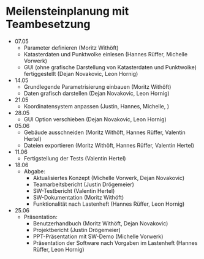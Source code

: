 # Meilensteinplanung mit Teambesetzung

* 07.05
    * Parameter definieren (Moritz Withöft)
    * Katasterdaten und Punktwolke einlesen (Hannes Rüffer, Michelle Vorwerk)
    * GUI (ohne grafische Darstellung von Katasterdaten und Punktwolke) fertiggestellt (Dejan Novakovic, Leon Hornig)
* 14.05
    * Grundlegende Parametrisierung einbauen (Moritz Withöft)
    * Daten grafisch darstellen (Dejan Novakovic, Leon Hornig)
* 21.05
    * Koordinatensystem anpassen (Justin, Hannes, Michelle, )
* 28.05
    * GUI Option verschieben (Dejan Novakovic, Leon Hornig)
* 05.06
    * Gebäude ausschneiden (Moritz Withöft, Hannes Rüffer, Valentin Hertel)
    * Dateien exportieren (Moritz Withöft, Hannes Rüffer, Valentin Hertel)
* 11.06
    * Fertigstellung der Tests (Valentin Hertel)
* 18.06
    * Abgabe:
        * Aktualisiertes Konzept (Michelle Vorwerk, Dejan Novakovic)
        * Teamarbeitsbericht (Justin Drögemeier)
        * SW-Testbericht (Valentin Hertel)
        * SW-Dokumentation (Moritz Withöft)
        * Funktionalität nach Lastenheft (Hannes Rüffer, Leon Hornig)
* 25.06
    * Präsentation:
        * Benutzerhandbuch (Moritz Withöft, Dejan Novakovic)
        * Projektbericht (Justin Drögemeier)
        * PPT-Präsentation mit SW-Demo (Michelle Vorwerk)
        * Präsentation der Software nach Vorgaben im Lastenheft (Hannes Rüffer, Leon Hornig)